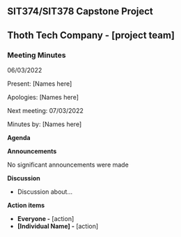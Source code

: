 ## SIT374/SIT378 Capstone Project

## Thoth Tech Company - [project team]

### Meeting Minutes

06/03/2022

Present: [Names here]

Apologies: [Names here]

Next meeting: 07/03/2022

Minutes by: [Names here]

**Agenda**

**Announcements**

No significant announcements were made

**Discussion**

- Discussion about…

**Action items**

- **Everyone -** [action]
- **[Individual Name] -** [action]
